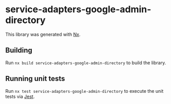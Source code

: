 # service-adapters-google-admin-directory

This library was generated with [Nx](https://nx.dev).

## Building

Run `nx build service-adapters-google-admin-directory` to build the library.

## Running unit tests

Run `nx test service-adapters-google-admin-directory` to execute the unit tests via [Jest](https://jestjs.io).
